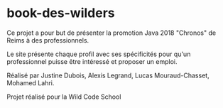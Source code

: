 # book-des-wilders

Ce projet a pour but de présenter la promotion Java 2018 "Chronos" de Reims à des professionnels.

Le site présente chaque profil avec ses spécificités pour qu'un professionnel puisse être intéressé et proposer un emploi.


Réalisé par Justine Dubois, Alexis Legrand, Lucas Mouraud-Chasset, Mohamed Lahri.

Projet réalisé pour la Wild Code School

